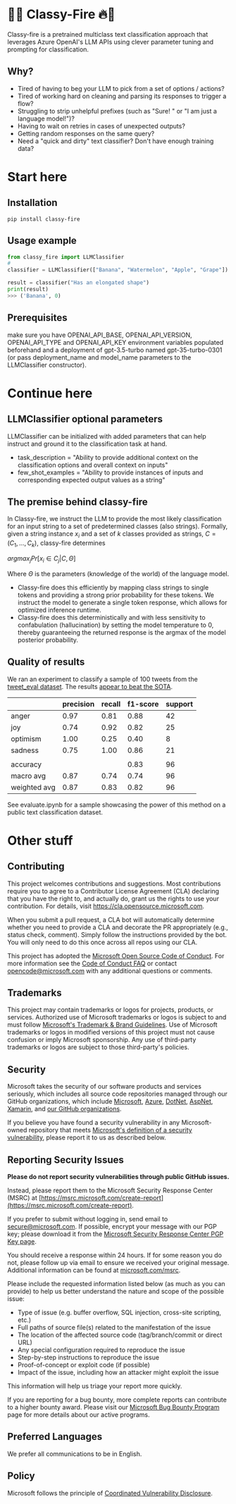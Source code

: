 # 🤵🔥 Classy-Fire 🔥🤵
Classy-fire is a pretrained multiclass text classification approach that leverages Azure OpenAI's LLM APIs using clever parameter tuning and prompting for classification.

## Why?
* Tired of having to beg your LLM to pick from a set of options / actions?
* Tired of working hard on cleaning and parsing its responses to trigger a flow?
* Struggling to strip unhelpful prefixes (such as "Sure! " or "I am just a language model!")?
* Having to wait on retries in cases of unexpected outputs?
* Getting random responses on the same query?
* Need a "quick and dirty" text classifier? Don't have enough training data?


# Start here

## Installation
```
pip install classy-fire
```
## Usage example

```python
from classy_fire import LLMClassifier
# 
classifier = LLMClassifier(["Banana", "Watermelon", "Apple", "Grape"])

result = classifier("Has an elongated shape")
print(result)
>>> ('Banana', 0)
```

## Prerequisites
make sure you have OPENAI_API_BASE, OPENAI_API_VERSION, OPENAI_API_TYPE and OPENAI_API_KEY environment variables populated beforehand and a deployment of gpt-3.5-turbo named gpt-35-turbo-0301 (or pass deployment_name and model_name parameters to the LLMClassifier constructor).

# Continue here

## LLMClassifier optional parameters
LLMClassifier can be initialized with added parameters that can help instruct and ground it to the classification task at hand.
* task_description = "Ability to provide additional context on the classification options and overall context on inputs"
* few_shot_examples = "Ability to provide instances of inputs and corresponding expected output values as a string"

## The premise behind classy-fire
In Classy-fire, we instruct the LLM to provide the most likely classification for an input string to a set of predetermined classes (also strings).
Formally, given a string instance $x_i$ and a set of $k$ classes provided as strings, $C=(C_1, ..., C_k)$, classy-fire determines 

$argmax_j Pr[x_i \in C_j | C, \Theta]$

Where $\Theta$ is the parameters (knowledge of the world) of the language model.

* Classy-fire does this efficiently by mapping class strings to single tokens and providing a strong prior probability for these tokens. We instruct the model to generate a single token response, which allows for optimized inference runtime.
* Classy-fire does this deterministically and with less sensitivity to confabulation (hallucination) by setting the model temperature to 0, thereby guaranteeing the returned response is the argmax of the model posterior probability.

## Quality of results
We ran an experiment to classify a sample of 100 tweets from the [tweet_eval dataset](https://huggingface.co/datasets/tweet_eval/viewer/emotion/train).
The results [appear to beat the SOTA](https://huggingface.co/spaces/autoevaluate/leaderboards?dataset=tweet_eval&only_verified=0&task=-any-&config=emotion&split=test&metric=f1).
             
|              | precision | recall | f1-score | support |
|--------------|-----------|--------|----------|---------|
| anger        | 0.97      | 0.81   | 0.88     | 42      |
| joy          | 0.74      | 0.92   | 0.82     | 25      |
| optimism     | 1.00      | 0.25   | 0.40     | 8       |
| sadness      | 0.75      | 1.00   | 0.86     | 21      |
|              |           |        |          |         |
| accuracy     |           |        | 0.83     | 96      |
| macro avg    | 0.87      | 0.74   | 0.74     | 96      |
| weighted avg | 0.87      | 0.83   | 0.82     | 96      |

See evaluate.ipynb for a sample showcasing the power of this method on a public text classification dataset.


# Other stuff

## Contributing

This project welcomes contributions and suggestions.  Most contributions require you to agree to a
Contributor License Agreement (CLA) declaring that you have the right to, and actually do, grant us
the rights to use your contribution. For details, visit https://cla.opensource.microsoft.com.

When you submit a pull request, a CLA bot will automatically determine whether you need to provide
a CLA and decorate the PR appropriately (e.g., status check, comment). Simply follow the instructions
provided by the bot. You will only need to do this once across all repos using our CLA.

This project has adopted the [Microsoft Open Source Code of Conduct](https://opensource.microsoft.com/codeofconduct/).
For more information see the [Code of Conduct FAQ](https://opensource.microsoft.com/codeofconduct/faq/) or
contact [opencode@microsoft.com](mailto:opencode@microsoft.com) with any additional questions or comments.

## Trademarks

This project may contain trademarks or logos for projects, products, or services. Authorized use of Microsoft 
trademarks or logos is subject to and must follow 
[Microsoft's Trademark & Brand Guidelines](https://www.microsoft.com/en-us/legal/intellectualproperty/trademarks/usage/general).
Use of Microsoft trademarks or logos in modified versions of this project must not cause confusion or imply Microsoft sponsorship.
Any use of third-party trademarks or logos are subject to those third-party's policies.
 
<!-- BEGIN MICROSOFT SECURITY.MD V0.0.5 BLOCK -->

## Security

Microsoft takes the security of our software products and services seriously, which includes all source code repositories managed through our GitHub organizations, which include [Microsoft](https://github.com/Microsoft), [Azure](https://github.com/Azure), [DotNet](https://github.com/dotnet), [AspNet](https://github.com/aspnet), [Xamarin](https://github.com/xamarin), and [our GitHub organizations](https://opensource.microsoft.com/).

If you believe you have found a security vulnerability in any Microsoft-owned repository that meets [Microsoft's definition of a security vulnerability](https://docs.microsoft.com/en-us/previous-versions/tn-archive/cc751383(v=technet.10)), please report it to us as described below.

## Reporting Security Issues

**Please do not report security vulnerabilities through public GitHub issues.**

Instead, please report them to the Microsoft Security Response Center (MSRC) at [https://msrc.microsoft.com/create-report](https://msrc.microsoft.com/create-report).

If you prefer to submit without logging in, send email to [secure@microsoft.com](mailto:secure@microsoft.com).  If possible, encrypt your message with our PGP key; please download it from the [Microsoft Security Response Center PGP Key page](https://www.microsoft.com/en-us/msrc/pgp-key-msrc).

You should receive a response within 24 hours. If for some reason you do not, please follow up via email to ensure we received your original message. Additional information can be found at [microsoft.com/msrc](https://www.microsoft.com/msrc).

Please include the requested information listed below (as much as you can provide) to help us better understand the nature and scope of the possible issue:

  * Type of issue (e.g. buffer overflow, SQL injection, cross-site scripting, etc.)
  * Full paths of source file(s) related to the manifestation of the issue
  * The location of the affected source code (tag/branch/commit or direct URL)
  * Any special configuration required to reproduce the issue
  * Step-by-step instructions to reproduce the issue
  * Proof-of-concept or exploit code (if possible)
  * Impact of the issue, including how an attacker might exploit the issue

This information will help us triage your report more quickly.

If you are reporting for a bug bounty, more complete reports can contribute to a higher bounty award. Please visit our [Microsoft Bug Bounty Program](https://microsoft.com/msrc/bounty) page for more details about our active programs.

## Preferred Languages

We prefer all communications to be in English.

## Policy

Microsoft follows the principle of [Coordinated Vulnerability Disclosure](https://www.microsoft.com/en-us/msrc/cvd).

<!-- END MICROSOFT SECURITY.MD BLOCK -->
